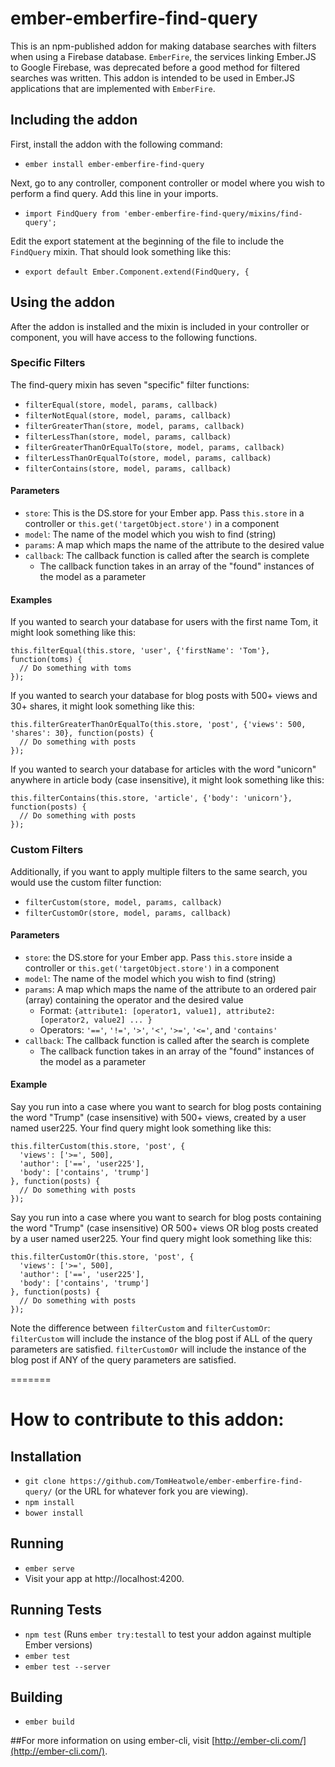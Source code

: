 # ember-emberfire-find-query

This is an npm-published addon for making database searches with filters when using a Firebase database. `EmberFire`, the services linking Ember.JS to Google Firebase, was deprecated before a good method for filtered searches was written. This addon is intended to be used in Ember.JS applications that are implemented with `EmberFire`.

## Including the addon

First, install the addon with the following command:

* `ember install ember-emberfire-find-query`

Next, go to any controller, component controller or model where you wish to perform a find query. Add this line in your imports.

* `import FindQuery from 'ember-emberfire-find-query/mixins/find-query';`

Edit the export statement at the beginning of the file to include the `FindQuery` mixin. That should
look something like this:

* `export default Ember.Component.extend(FindQuery, {`

## Using the addon

After the addon is installed and the mixin is included in your controller or component, you will have access to the following functions.

### Specific Filters

The find-query mixin has seven "specific" filter functions:

* `filterEqual(store, model, params, callback)`
* `filterNotEqual(store, model, params, callback)`
* `filterGreaterThan(store, model, params, callback)`
* `filterLessThan(store, model, params, callback)`
* `filterGreaterThanOrEqualTo(store, model, params, callback)`
* `filterLessThanOrEqualTo(store, model, params, callback)`
* `filterContains(store, model, params, callback)`

#### Parameters

* `store`: This is the DS.store for your Ember app. Pass `this.store` in a controller or `this.get('targetObject.store')` in a component
* `model`: The name of the model which you wish to find (string)
* `params`: A map which maps the name of the attribute to the desired value
* `callback`: The callback function is called after the search is complete
  * The callback function takes in an array of the "found" instances of the model as a parameter

#### Examples

If you wanted to search your database for users with the first name Tom, it might look something like this:

```
this.filterEqual(this.store, 'user', {'firstName': 'Tom'}, function(toms) {
  // Do something with toms
});
```

If you wanted to search your database for blog posts with 500+ views and 30+ shares, it might look something like this:

```
this.filterGreaterThanOrEqualTo(this.store, 'post', {'views': 500, 'shares': 30}, function(posts) {
  // Do something with posts
});
```

If you wanted to search your database for articles with the word "unicorn" anywhere in article body (case insensitive), it might look something like this:
````
this.filterContains(this.store, 'article', {'body': 'unicorn'}, function(posts) {
  // Do something with posts
});
````
### Custom Filters 

Additionally, if you want to apply multiple filters to the same search, you would use the custom filter function:

* `filterCustom(store, model, params, callback)`
* `filterCustomOr(store, model, params, callback)`

#### Parameters

* `store`: the DS.store for your Ember app. Pass `this.store` inside a controller or `this.get('targetObject.store')` in a component 
* `model`: The name of the model which you wish to find (string)
* `params`: A map which maps the name of the attribute to an ordered pair (array) containing the operator and the desired value
  * Format: `{attribute1: [operator1, value1], attribute2: [operator2, value2] ... }`
  * Operators: `'=='`, `'!='`, `'>'`, `'<'`, `'>='`, `'<='`, and `'contains'`
* `callback`: The callback function is called after the search is complete
  * The callback function takes in an array of the "found" instances of the model as a parameter

#### Example

Say you run into a case where you want to search for blog posts containing the word "Trump" (case insensitive) with 500+ views, created by a user named user225.  Your find query might look something like this:

```
this.filterCustom(this.store, 'post', {
  'views': ['>=', 500],
  'author': ['==', 'user225'],
  'body': ['contains', 'trump']
}, function(posts) {
  // Do something with posts
});
```

Say you run into a case where you want to search for blog posts containing the word "Trump" (case insensitive) OR 500+ views OR blog posts created by a user named user225.  Your find query might look something like this:

```
this.filterCustomOr(this.store, 'post', {
  'views': ['>=', 500],
  'author': ['==', 'user225'],
  'body': ['contains', 'trump']
}, function(posts) {
  // Do something with posts
});
```
Note the difference between `filterCustom` and `filterCustomOr`: `filterCustom` will include the instance of the blog post if ALL of the query parameters are satisfied. `filterCustomOr` will include the instance of the blog post if ANY of the query parameters are satisfied.

=======
 
# How to contribute to this addon:

## Installation

* `git clone https://github.com/TomHeatwole/ember-emberfire-find-query/` (or the URL for whatever fork you are viewing).
* `npm install`
* `bower install`

## Running

* `ember serve`
* Visit your app at http://localhost:4200.

## Running Tests

* `npm test` (Runs `ember try:testall` to test your addon against multiple Ember versions)
* `ember test`
* `ember test --server`

## Building

* `ember build`

##For more information on using ember-cli, visit [http://ember-cli.com/](http://ember-cli.com/).

